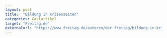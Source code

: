```yaml
---
layout: post
title:  "Bildung in Krisenzeiten"
categories: Gastartikel
target: "Freitag.de"
externalurl: "https://www.freitag.de/autoren/der-freitag/bildung-in-krisenzeiten"
---
```

